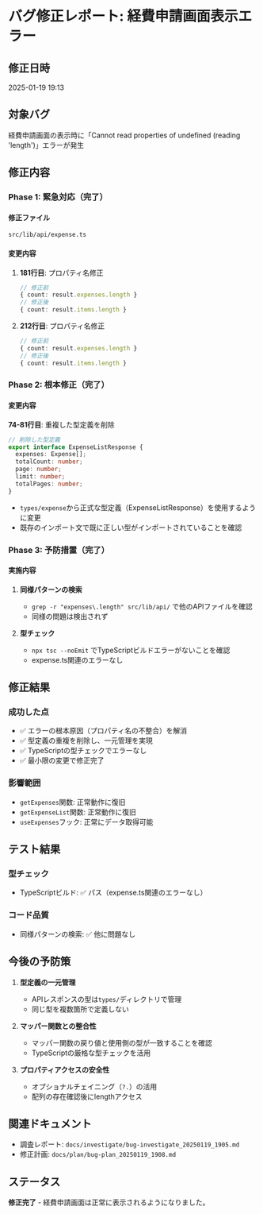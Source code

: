 # バグ修正レポート: 経費申請画面表示エラー

## 修正日時
2025-01-19 19:13

## 対象バグ
経費申請画面の表示時に「Cannot read properties of undefined (reading 'length')」エラーが発生

## 修正内容

### Phase 1: 緊急対応（完了）
#### 修正ファイル
`src/lib/api/expense.ts`

#### 変更内容
1. **181行目**: プロパティ名修正
   ```typescript
   // 修正前
   { count: result.expenses.length }
   // 修正後
   { count: result.items.length }
   ```

2. **212行目**: プロパティ名修正
   ```typescript
   // 修正前
   { count: result.expenses.length }
   // 修正後
   { count: result.items.length }
   ```

### Phase 2: 根本修正（完了）
#### 変更内容
**74-81行目**: 重複した型定義を削除
```typescript
// 削除した型定義
export interface ExpenseListResponse {
  expenses: Expense[];
  totalCount: number;
  page: number;
  limit: number;
  totalPages: number;
}
```

- `types/expense`から正式な型定義（ExpenseListResponse）を使用するように変更
- 既存のインポート文で既に正しい型がインポートされていることを確認

### Phase 3: 予防措置（完了）
#### 実施内容
1. **同様パターンの検索**
   - `grep -r "expenses\.length" src/lib/api/` で他のAPIファイルを確認
   - 同様の問題は検出されず

2. **型チェック**
   - `npx tsc --noEmit` でTypeScriptビルドエラーがないことを確認
   - expense.ts関連のエラーなし

## 修正結果
### 成功した点
- ✅ エラーの根本原因（プロパティ名の不整合）を解消
- ✅ 型定義の重複を削除し、一元管理を実現
- ✅ TypeScriptの型チェックでエラーなし
- ✅ 最小限の変更で修正完了

### 影響範囲
- `getExpenses`関数: 正常動作に復旧
- `getExpenseList`関数: 正常動作に復旧
- `useExpenses`フック: 正常にデータ取得可能

## テスト結果
### 型チェック
- TypeScriptビルド: ✅ パス（expense.ts関連のエラーなし）

### コード品質
- 同様パターンの検索: ✅ 他に問題なし

## 今後の予防策
1. **型定義の一元管理**
   - APIレスポンスの型は`types/`ディレクトリで管理
   - 同じ型を複数箇所で定義しない

2. **マッパー関数との整合性**
   - マッパー関数の戻り値と使用側の型が一致することを確認
   - TypeScriptの厳格な型チェックを活用

3. **プロパティアクセスの安全性**
   - オプショナルチェイニング（`?.`）の活用
   - 配列の存在確認後にlengthアクセス

## 関連ドキュメント
- 調査レポート: `docs/investigate/bug-investigate_20250119_1905.md`
- 修正計画: `docs/plan/bug-plan_20250119_1908.md`

## ステータス
**修正完了** - 経費申請画面は正常に表示されるようになりました。